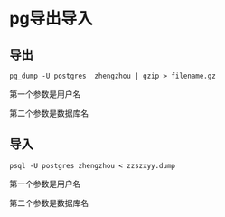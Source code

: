 # pg导出导入

## 导出

```
pg_dump -U postgres  zhengzhou | gzip > filename.gz
```

第一个参数是用户名 

第二个参数是数据库名

## 导入

```
psql -U postgres zhengzhou < zzszxyy.dump
```

第一个参数是用户名 

第二个参数是数据库名
